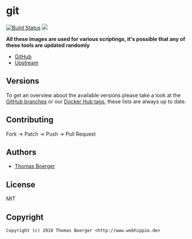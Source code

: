 # git

[![Build Status](https://cloud.drone.io/api/badges/toolhippie/git/status.svg)](https://cloud.drone.io/toolhippie/git)
[![](https://images.microbadger.com/badges/image/toolhippie/git:latest.svg)](https://microbadger.com/images/toolhippie/git:latest "Get your own image badge on microbadger.com")

**All these images are used for various scriptings, it's possible that any of these tools are updated randomly**

* [GitHub](https://github.com/toolhippie/git)
* [Upstream](https://github.com/stedolan/git)


## Versions

To get an overview about the available versions please take a look at the [GitHub branches](https://github.com/toolhippie/git/branches/all) or our [Docker Hub tags](https://hub.docker.com/r/toolhippie/git/tags/), these lists are always up to date.


## Contributing

Fork -> Patch -> Push -> Pull Request


## Authors

* [Thomas Boerger](https://github.com/tboerger)


## License

MIT


## Copyright

```
Copyright (c) 2018 Thomas Boerger <http://www.webhippie.de>
```
